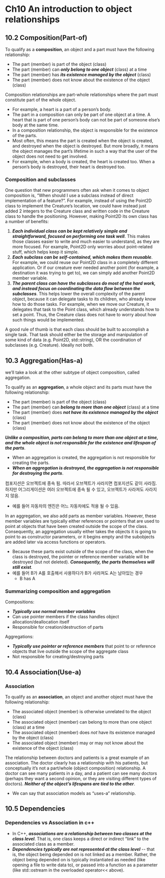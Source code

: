 # Ch10 An introduction to object relationships

## 10.2 Composition(Part-of)

To qualify as a **composition**, an object and a part must have the following relationship:

- The part (member) is part of the object (class)
- The part (member) can ***only belong to one object*** (class) at a time
- The part (member) has ***its existence managed by the object*** (class)
- The part (member) does not know about the existence of the object (class)

Composition relationships are part-whole relationships where the part must constitute part of the whole object. 

- For example, a heart is a part of a person’s body.
- The part in a composition can only be part of one object at a time. A heart that is part of one person’s body can not be part of someone else’s body at the same time.
- In a composition relationship, the object is responsible for the existence of the parts.
- Most often, this means the part is created when the object is created, and destroyed when the object is destroyed.  But more broadly, it means the object manages the part’s lifetime in such a way that the user of the object does not need to get involved. 
- For example, when a body is created, the heart is created too.  When a person’s body is destroyed, their heart is destroyed too.  

### Composition and subclasses

One question that new programmers often ask when it comes to object  composition is, “When should I use a subclass instead of direct implementation of a feature?”. For example, instead of using the Point2D class to implement the Creature’s location, we could have instead just added 2 integers to the Creature class and written code in the Creature class to handle the positioning. However, making Point2D  its own class has a number of benefits:

1. ***Each individual class can be kept relatively simple and straightforward, focused on performing one task well***. This makes those classes easier to write and much easier to understand, as they are more  focused. For example, Point2D only worries about point-related stuff, which helps keep it simple.
2. ***Each subclass can be self-contained, which makes them reusable***. For example, we could reuse our Point2D class in a completely different application. Or if our creature ever needed another point (for example, a destination it was trying to get to), we can simply add another Point2D member variable.
3. ***The parent class can have the subclasses do most of the hard work, and instead focus on coordinating the data flow between the subclasses***. This helps lower the overall complexity of the parent object, because it can delegate tasks to its children, who already know how to do those tasks.  For example, when we move our Creature, it delegates that task to the Point class, which already understands how to set a point. Thus, the Creature class does not have to worry about how such things would be implemented.

A good rule of thumb is that each class should be built to accomplish a single task. That task should either be the storage and manipulation of some kind of data (e.g. Point2D, std::string), OR the coordination  of subclasses (e.g. Creature).  Ideally not both. 

## 10.3 Aggregation(Has-a)

we’ll take a look at the other subtype of object composition, called aggregation.

To qualify as an **aggregation**, a whole object and its parts must have the following relationship:

- The part (member) is part of the object (class)
- The part (member) can ***belong to more than one object*** (class) at a time
- The part (member) does ***not have its existence managed by the object*** (class)
- The part (member) does not know about the existence of the object (class)

***Unlike a composition, parts can belong to more than one object at a time, and the whole object is not responsible for the existence and lifespan of the parts***.

- When an aggregation is created, the aggregation is not responsible for creating the parts.
- ***When an aggregation is  destroyed, the aggregation is not responsible for destroying the parts***.

컴포지션은 오브젝트에 종속 됨. 따라서 오브젝트가 사라지면 컴포지션도 같이 사라짐. 하지만 어그리게이션은 여러 오브젝트에 종속 될 수 있고, 오브젝트가 사라져도 사라지지 않음.

- 예를 들어 자동차의 엔진은 어느 자동차에도 적용 될 수 있음.

In an aggregation, we also add parts as member variables. However, these member variables are typically either references or pointers that are used to point at objects that have been created outside the scope of the class.  Consequently, an aggregation usually either takes the objects it is going to point to as constructor parameters, or it begins empty and the subobjects are added later via access functions or operators.

- Because these parts exist outside of the scope of the class, when the  class is destroyed, the pointer or reference member variable will be destroyed (but not deleted). ***Consequently, the parts themselves will still exist***.
- 예를 들어 B가 A를 호출해서 사용하다가 B가 사라져도 A는 남아있는 경우
  - B has A

### Summarizing composition and aggregation

Compositions:

- ***Typically use normal member variables***
- Can use pointer members if the class handles object allocation/deallocation itself
- Responsible for creation/destruction of parts

Aggregations:

- ***Typically use pointer or reference members*** that point to or reference objects that live outside the scope of the aggregate class
- Not responsible for creating/destroying parts

## 10.4 Association(Use-a)

### Association

To qualify as an **association**, an object and another object must have the following relationship:

- The associated object (member) is otherwise unrelated to the object (class)
- The associated object (member) can belong to more than one object (class) at a time
- The associated object (member) does *not* have its existence managed by the object (class)
- The associated object (member) may or may not know about the existence of the object (class)

The relationship between doctors and patients is a great example of an association. The doctor clearly has a relationship with his patients, but conceptually it’s not a part/whole (object composition) relationship. A doctor can see many patients in a day, and a patient can see many doctors (perhaps they want a second opinion, or they are visiting different types of doctors). ***Neither of the object’s lifespans are tied to the other***.

- We can say that association models as “uses-a” relationship.

## 10.5 Dependencies

### Dependencies vs Association in c++

- In C++, ***associations are a relationship between two classes at the class level***. That is, one class keeps a direct or indirect “link” to  the associated class as a member.
- ***Dependencies typically are not represented at the class level*** -- that is, the object being depended on is not linked as a member.  Rather,  the object being depended on is typically instantiated as needed (like  opening a file to write data to), or passed into a function as a  parameter (like std::ostream in the overloaded operator<< above).